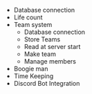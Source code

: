 - Database connection
- Life count
- Team system
    - Database connection
    - Store Teams
    - Read at server start
    - Make team
    - Manage members
- Boogie man
- Time Keeping
- Discord Bot Integration